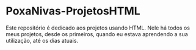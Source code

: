 # PoxaNivas-ProjetosHTML
Este repositório é dedicado aos projetos usando HTML. Nele há todos os meus projetos, desde os primeiros, quando eu estava aprendendo a sua utilização, até os dias atuais.
